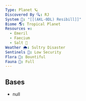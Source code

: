 ```yaml
---
Type: Planet 🪐
Discovered By 🔍: RJ
System 🔆: "[[(AKL-0DL) Resibill]]"
Biome 🌎: Tropical Planet
Resources ⚒️:
  - Emeril
  - Faecium
  - Salt 🧂
Weather 🌦️: Sultry Disaster
Sentinels 🚨: Low Security
Flora 🌿: Bountiful
Fauna 🐾: Full
---
```

## Bases
- null
